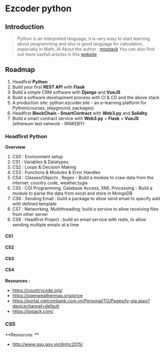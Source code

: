 # Ezcoder python

## Introduction

> Python is an interpreted language, it is very easy to start learning about programming and also 
> is good language for calculation, especially in Math, AI 
> About the author : [misotack](https://github.com/misostack)
> You can also find out more usefull articles in this [website](http://python.ezcoder.site)

## Roadmap

1. Headfirst **Python**
2. Build your first **REST API** with **Flask**
3. Build a simple CRM software with **Django** and **VueJS**
4. Build a software development process with CI & CD and the above stack
5. A production site: python.ezcoder.site - an e-learning platform for Python(courses, playground, packages)
6. Headfirst **BlockChain - SmartContract** with **Web3.py** and **Solidity**
7. Build a smart contract service with **Web3.py** + **Flask** + **VueJS** (ethereum test network - RINKEBY)

### Headfirst Python

**Overview**

1. CS0 : Environment setup
2. CS1 : Variables & Datatypes
3. CS2 : Loops & Decision Making
4. CS3 : Functions & Modules & Error Handles
5. CS4 : Classes/Objects , Regex - Build a module to craw data from the internet: country code, weather,tygia
6. CS5 : CGI Programming, Database Access, XML Processing - Build a module to parse the data from excel and store in MongoDB
7. CS6 : Sending Email : build a package to allow send email to specify add with defined template 
8. CS7 : Networking, Multithreading: build a service to allow receiving files from other server
9. CS8 : Headfirst Project : build an email service with redis, to allow sending multiple emails at a time

#### CS1

#### CS2

#### CS3

#### CS4

**Resources :** 
- https://countrycode.org/
- https://openweathermap.org/price
- https://portal.vietcombank.com.vn/Personal/TG/Pages/ty-gia.aspx?devicechannel=default
- https://ipstack.com/

### CS5

**Resources: **
- http://www.gso.gov.vn/dmhc2015/



